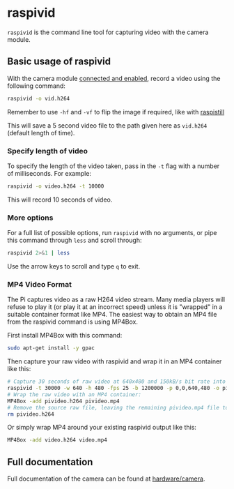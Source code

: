 # raspivid

`raspivid` is the command line tool for capturing video with the camera module.

## Basic usage of raspivid

With the camera module [connected and enabled](../README.md), record a video using the following command:

```bash
raspivid -o vid.h264
```

Remember to use `-hf` and `-vf` to flip the image if required, like with [raspistill](raspistill.md)

This will save a 5 second video file to the path given here as `vid.h264` (default length of time).

### Specify length of video

To specify the length of the video taken, pass in the `-t` flag with a number of milliseconds. For example:

```bash
raspivid -o video.h264 -t 10000
```

This will record 10 seconds of video.

### More options

For a full list of possible options, run `raspivid` with no arguments, or pipe this command through `less` and scroll through:

```bash
raspivid 2>&1 | less
```

Use the arrow keys to scroll and type `q` to exit.

### MP4 Video Format

The Pi captures video as a raw H264 video stream. Many media players will refuse to play it (or play it at an incorrect speed) unless it is "wrapped" in a suitable container format like MP4. The easiest way to obtain an MP4 file from the raspivid command is using MP4Box.

First install MP4Box with this command:

```bash
sudo apt-get install -y gpac
```

Then capture your raw video with raspivid and wrap it in an MP4 container like this:

```bash
# Capture 30 seconds of raw video at 640x480 and 150kB/s bit rate into a pivideo.h264 file:
raspivid -t 30000 -w 640 -h 480 -fps 25 -b 1200000 -p 0,0,640,480 -o pivideo.h264 
# Wrap the raw video with an MP4 container: 
MP4Box -add pivideo.h264 pivideo.mp4
# Remove the source raw file, leaving the remaining pivideo.mp4 file to play
rm pivideo.h264
```

Or simply wrap MP4 around your existing raspivid output like this:

```bash
MP4Box -add video.h264 video.mp4
```

## Full documentation

Full documentation of the camera can be found at [hardware/camera](../../../hardware/camera.md).
